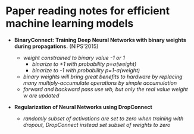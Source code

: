 # Paper reading notes for efficient machine learning models
- **BinaryConnect: Training Deep Neural Networks with binary weights during propagations.** (NIPS'2015)
    - *weight constrained to binary value -1 or 1*
        - *binarize to +1 with probability p=σ(weight)*
        - *binarize to -1 with probability p=1-σ(weight)*
    - *binary weights will bring great benefits to hardware by replacing many multiply-accumulate operations by simple accumulation*
    - *forward and backward pass use wb, but only the real value weight w are updated*

- **Regularization of Neural Networks using DropConnect**
    - *randomly subset of activations are set to zero when training with dropout, DropConnect instead set subset of weights to zero*
